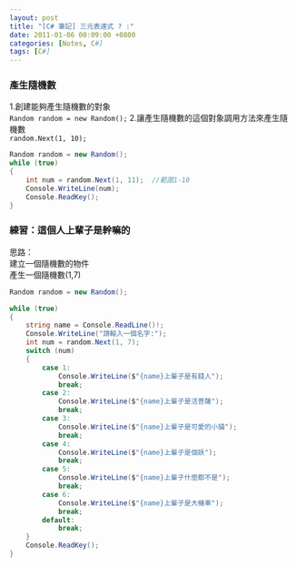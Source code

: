 ```yaml
---
layout: post
title: "[C# 筆記] 三元表達式 ? :"
date: 2011-01-06 00:09:00 +0800
categories: [Notes, C#]
tags: [C#]
---
```


### 產生隨機數  

1.創建能夠產生隨機數的對象  
`Random random = new Random();` 
2.讓產生隨機數的這個對象調用方法來產生隨機數    
`random.Next(1, 10); `  

```c#
Random random = new Random();
while (true)
{
    int num = random.Next(1, 11);  //範圍1-10
    Console.WriteLine(num);
    Console.ReadKey();
}
```

### 練習：這個人上輩子是幹嘛的

思路：  
建立一個隨機數的物件    
產生一個隨機數(1,7) 

```c#
Random random = new Random();

while (true)
{
    string name = Console.ReadLine()!;
    Console.WriteLine("請輸入一個名字:");
    int num = random.Next(1, 7);
    switch (num)
    {
        case 1:
            Console.WriteLine($"{name}上輩子是有錢人");
            break;
        case 2:
            Console.WriteLine($"{name}上輩子是活菩薩");
            break;
        case 3:
            Console.WriteLine($"{name}上輩子是可愛的小貓");
            break;
        case 4:
            Console.WriteLine($"{name}上輩子是個妖");
            break;
        case 5:
            Console.WriteLine($"{name}上輩子什麼都不是");
            break;
        case 6:
            Console.WriteLine($"{name}上輩子是大機車");
            break;
        default:
            break;
    }
    Console.ReadKey();
}
```

